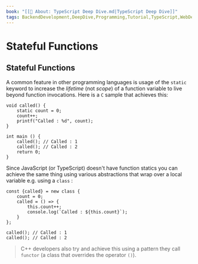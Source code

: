 ```yaml
---
book: "[[📓 About꞉ TypeScript Deep Dive.md|TypeScript Deep Dive]]"
tags: BackendDevelopment,DeepDive,Programming,Tutorial,TypeScript,WebDevelopment
---
```


# Stateful Functions

## Stateful Functions

A common feature in other programming languages is usage of the `static` keyword to increase the _lifetime_ (not _scope_) of a function variable to live beyond function invocations. Here is a `C` sample that achieves this:

```
void called() {
    static count = 0;
    count++;
    printf("Called : %d", count);
}

int main () {
    called(); // Called : 1
    called(); // Called : 2
    return 0;
}
```

Since JavaScript (or TypeScript) doesn't have function statics you can achieve the same thing using various abstractions that wrap over a local variable e.g. using a `class` :

```
const {called} = new class {
    count = 0;
    called = () => {
        this.count++;
        console.log(`Called : ${this.count}`);
    }
};

called(); // Called : 1
called(); // Called : 2
```

> C++ developers also try and achieve this using a pattern they call `functor` (a class that overrides the operator `()`).